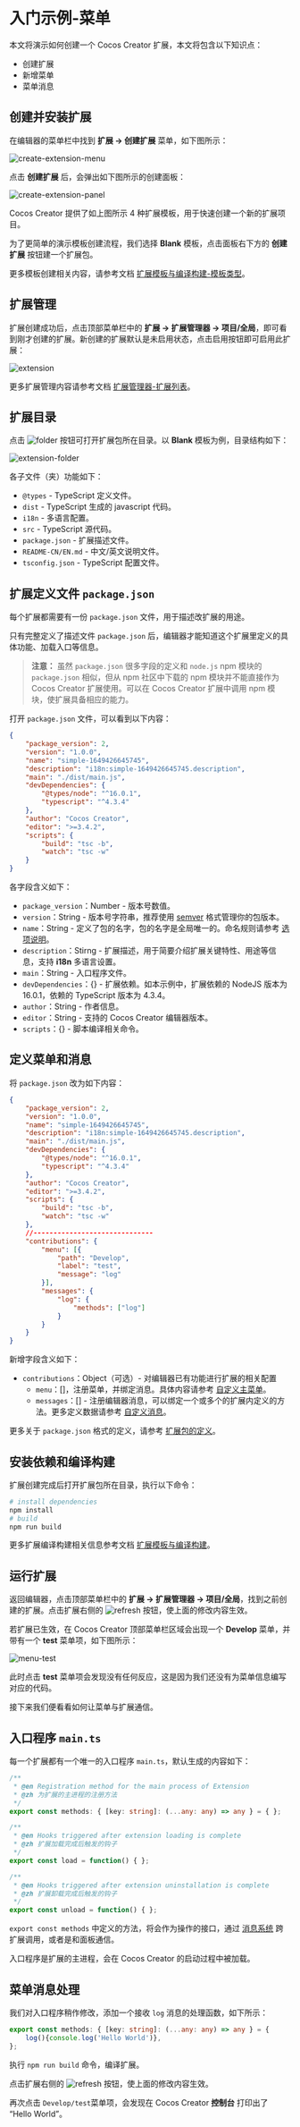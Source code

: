 # 入门示例-菜单

本文将演示如何创建一个 Cocos Creator 扩展，本文将包含以下知识点：
- 创建扩展
- 新增菜单
- 菜单消息

## 创建并安装扩展

在编辑器的菜单栏中找到 **扩展 -> 创建扩展** 菜单，如下图所示：

![create-extension-menu](image/create-extension-menu.png)

点击 **创建扩展** 后，会弹出如下图所示的创建面板：

![create-extension-panel](image/create-extension-panel.png)

Cocos Creator 提供了如上图所示 4 种扩展模板，用于快速创建一个新的扩展项目。

为了更简单的演示模板创建流程，我们选择 **Blank** 模板，点击面板右下方的 **创建扩展** 按钮建一个扩展包。

更多模板创建相关内容，请参考文档 [扩展模板与编译构建-模板类型](./create-extension.md)。

## 扩展管理

扩展创建成功后，点击顶部菜单栏中的 **扩展 -> 扩展管理器 -> 项目/全局**，即可看到刚才创建的扩展。新创建的扩展默认是未启用状态，点击启用按钮即可启用此扩展：

![extension](first/extension.png)

更多扩展管理内容请参考文档 [扩展管理器-扩展列表](./extension-manager.md)。

## 扩展目录

点击 ![folder](first/folder.png) 按钮可打开扩展包所在目录。以 **Blank** 模板为例，目录结构如下：

![extension-folder](image/extension-folder-blank.png)

各子文件（夹）功能如下：
- `@types` - TypeScript 定义文件。
- `dist` - TypeScript 生成的 javascript 代码。
- `i18n` - 多语言配置。
- `src` - TypeScript 源代码。
- `package.json` - 扩展描述文件。
- `README-CN/EN.md` - 中文/英文说明文件。
- `tsconfig.json` - TypeScript 配置文件。

## 扩展定义文件 `package.json`

每个扩展都需要有一份 `package.json` 文件，用于描述改扩展的用途。

只有完整定义了描述文件 `package.json` 后，编辑器才能知道这个扩展里定义的具体功能、加载入口等信息。

> **注意：** 虽然 `package.json` 很多字段的定义和 `node.js` npm 模块的 `package.json` 相似，但从 npm 社区中下载的 npm 模块并不能直接作为 Cocos Creator 扩展使用。可以在 Cocos Creator 扩展中调用 npm 模块，使扩展具备相应的能力。

打开 `package.json` 文件，可以看到以下内容：

```json
{
    "package_version": 2,
    "version": "1.0.0",
    "name": "simple-1649426645745",
    "description": "i18n:simple-1649426645745.description",
    "main": "./dist/main.js",
    "devDependencies": {
        "@types/node": "^16.0.1",
        "typescript": "^4.3.4"
    },
    "author": "Cocos Creator",
    "editor": ">=3.4.2",
    "scripts": {
        "build": "tsc -b",
        "watch": "tsc -w"
    }
}

```

各字段含义如下：
- `package_version`：Number - 版本号数值。
- `version`：String - 版本号字符串，推荐使用 [semver](http://semver.org/) 格式管理你的包版本。
- `name`：String - 定义了包的名字，包的名字是全局唯一的。命名规则请参考 [选项说明](./create-extension.md)。
- `description`：Stirng - 扩展描述，用于简要介绍扩展关键特性、用途等信息，支持 **i18n** 多语言设置。
- `main`：String - 入口程序文件。
- `devDependencies`：{} - 扩展依赖。如本示例中，扩展依赖的 NodeJS 版本为 16.0.1，依赖的 TypeScript 版本为 4.3.4。
- `author`：String - 作者信息。
- `editor`：String - 支持的 Cocos Creator 编辑器版本。
- `scripts`：{} - 脚本编译相关命令。

## 定义菜单和消息

将 `package.json` 改为如下内容：

```json
{
    "package_version": 2,
    "version": "1.0.0",
    "name": "simple-1649426645745",
    "description": "i18n:simple-1649426645745.description",
    "main": "./dist/main.js",
    "devDependencies": {
        "@types/node": "^16.0.1",
        "typescript": "^4.3.4"
    },
    "author": "Cocos Creator",
    "editor": ">=3.4.2",
    "scripts": {
        "build": "tsc -b",
        "watch": "tsc -w"
    },
    //------------------------------
    "contributions": {
        "menu": [{
            "path": "Develop",
            "label": "test",
            "message": "log"
        }],
        "messages": {
            "log": {
                "methods": ["log"]
            }
        }
    }
}
```

新增字段含义如下：
- `contributions`：Object（可选）- 对编辑器已有功能进行扩展的相关配置
    - `menu`：[]，注册菜单，并绑定消息。具体内容请参考 [自定义主菜单](./contributions-menu.md)。
    - `messages`：[] - 注册编辑器消息，可以绑定一个或多个的扩展内定义的方法。更多定义数据请参考 [自定义消息](./contributions-messages.md)。

更多关于 `package.json` 格式的定义，请参考 [扩展包的定义](./define.md)。

## 安装依赖和编译构建

扩展创建完成后打开扩展包所在目录，执行以下命令：

```bash
# install dependencies
npm install
# build
npm run build
```

更多扩展编译构建相关信息参考文档 [扩展模板与编译构建](./create-extension.md)。

## 运行扩展

返回编辑器，点击顶部菜单栏中的 **扩展 -> 扩展管理器 -> 项目/全局**，找到之前创建的扩展。点击扩展右侧的 ![refresh](first/refresh.png) 按钮，使上面的修改内容生效。

若扩展已生效，在 Cocos Creator 顶部菜单栏区域会出现一个 **Develop** 菜单，并带有一个 **test** 菜单项，如下图所示：

![menu-test](first/extension-menu-test.png)

此时点击 **test** 菜单项会发现没有任何反应，这是因为我们还没有为菜单信息编写对应的代码。

接下来我们便看看如何让菜单与扩展通信。

## 入口程序 `main.ts`

每一个扩展都有一个唯一的入口程序 `main.ts`，默认生成的内容如下：

```typescript
/**
 * @en Registration method for the main process of Extension
 * @zh 为扩展的主进程的注册方法
 */
export const methods: { [key: string]: (...any: any) => any } = { };

/**
 * @en Hooks triggered after extension loading is complete
 * @zh 扩展加载完成后触发的钩子
 */
export const load = function() { };

/**
 * @en Hooks triggered after extension uninstallation is complete
 * @zh 扩展卸载完成后触发的钩子
 */
export const unload = function() { };
```

`export const methods` 中定义的方法，将会作为操作的接口，通过 [消息系统](./messages.md) 跨扩展调用，或者是和面板通信。

入口程序是扩展的主进程，会在 Cocos Creator 的启动过程中被加载。

## 菜单消息处理

我们对入口程序稍作修改，添加一个接收 `log` 消息的处理函数，如下所示：

```typescript
export const methods: { [key: string]: (...any: any) => any } = { 
    log(){console.log('Hello World')},
};
```

执行 `npm run build` 命令，编译扩展。

点击扩展右侧的 ![refresh](first/refresh.png) 按钮，使上面的修改内容生效。

再次点击 `Develop/test`菜单项，会发现在 Cocos Creator **控制台** 打印出了 “Hello World”。
